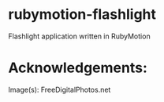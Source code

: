 rubymotion-flashlight
=======================

Flashlight application written in RubyMotion


Acknowledgements:
=======================

Image(s): FreeDigitalPhotos.net
